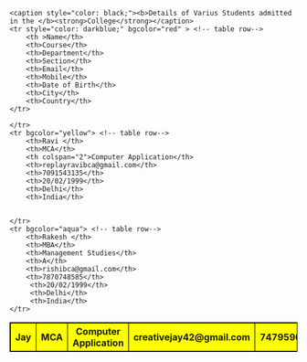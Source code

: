 <!DOCTYPE html>
<head>
</head>
<body>
<table border="1" cellpadding="8px"cellspacing="0px;" bordercolor="black"width="95"hieght="100">

	<caption style="color: black;"><b>Details of Varius Students admitted in the </b><strong>College</strong></caption>
	<tr style="color: darkblue;" bgcolor="red" > <!-- table row-->
		<th >Name</th>
		<th>Course</th>
		<th>Department</th>
		<th>Section</th>
		<th>Email</th>
		<th>Mobile</th>
		<th>Date of Birth</th>
		<th>City</th>
		<th>Country</th>
	</tr>
<tr bgcolor="yellow"> <!-- table row-->
		<th>Jay</th>
		<th>MCA</th>
		<th colspan="2">Computer Application</th>
		<th>creativejay42@gmail.com</th>
		<th>7479596151</th>
		<th rowspan="3">20/02/1999</th>
		<th rowspan="3">Delhi</th> 
		<th rowspan="3">India</th>


	</tr>
	<tr bgcolor="yellow"> <!-- table row-->
		<th>Ravi </th>
		<th>MCA</th>
		<th colspan="2">Computer Application</th>
		<th>replayravibca@gmail.com</th>
		<th>7091543135</th>
		<th>20/02/1999</th>
		<th>Delhi</th>
		<th>India</th> 


	</tr>
	<tr bgcolor="aqua"> <!-- table row-->
		<th>Rakesh </th>
		<th>MBA</th>
		<th>Management Studies</th>
		<th>A</th>
		<th>rishibca@gmail.com</th>
		<th>7870748585</th>
		 <th>20/02/1999</th> 
		 <th>Delhi</th> 
		 <th>India</th> 
	</tr>


</table>
</body>
</html>
